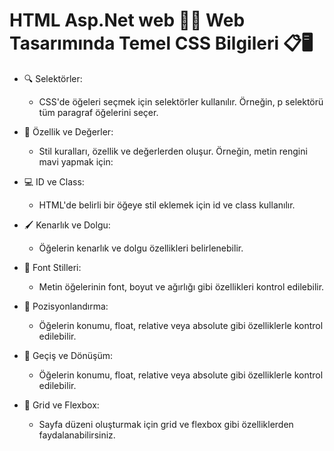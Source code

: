 # HTML Asp.Net web 🌟🌐 Web Tasarımında Temel CSS Bilgileri 📋🖥️

* 🔍 Selektörler:
   - CSS'de öğeleri seçmek için selektörler kullanılır. Örneğin, p selektörü tüm paragraf öğelerini seçer.

* 🎨 Özellik ve Değerler:
  - Stil kuralları, özellik ve değerlerden oluşur. Örneğin, metin rengini mavi yapmak için:

* 💻 ID ve Class:
  - HTML'de belirli bir öğeye stil eklemek için id ve class kullanılır.
 
* 🖌️ Kenarlık ve Dolgu:
  - Öğelerin kenarlık ve dolgu özellikleri belirlenebilir.


* 📝 Font Stilleri:
  - Metin öğelerinin font, boyut ve ağırlığı gibi özellikleri kontrol edilebilir.

    
* 📍 Pozisyonlandırma:
  - Öğelerin konumu, float, relative veya absolute gibi özelliklerle kontrol edilebilir.


* 🔄 Geçiş ve Dönüşüm:
  - Öğelerin konumu, float, relative veya absolute gibi özelliklerle kontrol edilebilir.

* 📏 Grid ve Flexbox:
  - Sayfa düzeni oluşturmak için grid ve flexbox gibi özelliklerden faydalanabilirsiniz.






